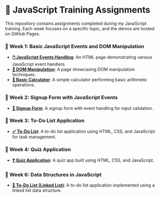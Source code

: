 # 🚀 JavaScript Training Assignments

This repository contains assignments completed during my JavaScript training. Each week focuses on a specific topic, and the demos are hosted on GitHub Pages.

### 📅 Week 1: Basic JavaScript Events and DOM Manipulation
- **[🖱️ JavaScript Events Handling](https://ritikdave-itt.github.io/trainig_javascript/week_1_assignment/js_events/index.html)**: An HTML page demonstrating various JavaScript event handlers.
- **[📜 DOM Manipulation](https://ritikdave-itt.github.io/trainig_javascript/week_1_assignment/js_dom/index.html)**: A page showcasing DOM manipulation techniques.
- **[🧮 Basic Calculator](https://ritikdave-itt.github.io/trainig_javascript/week_1_assignment/calcluator/index.html)**: A simple calculator performing basic arithmetic operations.

### 📅 Week 2: Signup Form with JavaScript Events
- **[📝 Signup Form](https://ritikdave-itt.github.io/trainig_javascript/week_2_assignment/signup/index.html)**: A signup form with event handling for input validation.

### 📅 Week 3: To-Do List Application
- **[✅ To-Do List](https://ritikdave-itt.github.io/trainig_javascript/week_3_assignment/ToDo/index.html)**: A to-do list application using HTML, CSS, and JavaScript for task management.

### 📅 Week 4: Quiz Application
- **[❓ Quiz Application](https://ritikdave-itt.github.io/trainig_javascript/week_4_assignment/index.html)**: A quiz app built using HTML, CSS, and JavaScript.

### 📅 Week 6: Data Structures in JavaScript
- **[🔗 To-Do List (Linked List)](https://ritikdave-itt.github.io/trainig_javascript/week_6_assignment/index.html)**: A to-do list application implemented using a linked list data structure. 
